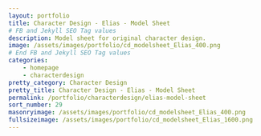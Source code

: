 ```yaml
---
layout: portfolio
title: Character Design - Elias - Model Sheet
# FB and Jekyll SEO Tag values
description: Model sheet for original character design.
image: /assets/images/portfolio/cd_modelsheet_Elias_400.png
# End FB and Jekyll SEO Tag values
categories: 
    - homepage
    - characterdesign
pretty_category: Character Design
pretty_title: Character Design - Elias - Model Sheet
permalink: /portfolio/characterdesign/elias-model-sheet
sort_number: 29
masonryimage: /assets/images/portfolio/cd_modelsheet_Elias_400.png
fullsizeimage: /assets/images/portfolio/cd_modelsheet_Elias_1600.png
---
```


